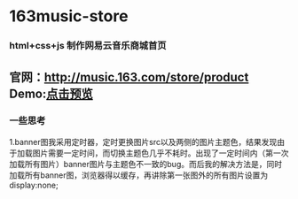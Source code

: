 # 163music-store
### html+css+js 制作网易云音乐商城首页<br>
官网：http://music.163.com/store/product <br>
Demo:[点击预览](http://zengtv.com/163music-store)<br>
----------------------------------------------------------
### 一些思考
1.banner图我采用定时器，定时更换图片src以及两侧的图片主题色，结果发现由于加载图片需要一定时间，而切换主题色几乎不耗时。出现了一定时间内（第一次加载所有图片）banner图片与主题色不一致的bug。而后我的解决方法是，同时加载所有banner图，浏览器得以缓存，再讲除第一张图外的所有图片设置为display:none;
